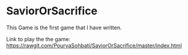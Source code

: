 # SaviorOrSacrifice

This Game is the first game that I have written.

Link to play the the game:
  https://rawgit.com/PouryaSohbati/SaviorOrSacrifice/master/index.html
